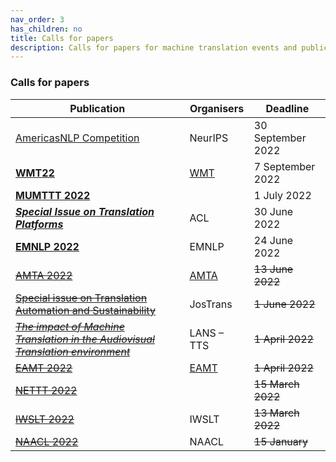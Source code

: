 ```yaml
---
nav_order: 3
has_children: no
title: Calls for papers
description: Calls for papers for machine translation events and publications
---
```


### Calls for papers

| Publication | Organisers | Deadline |
| --- | --- | --- |
| [AmericasNLP Competition](http://turing.iimas.unam.mx/americasnlp/st.html) | NeurIPS | 30 September 2022 |
| [**WMT22**](/events/wmt22.md) | [WMT](/../events/wmt.md) | 7 September 2022 |
| [**MUMTTT 2022**](/events/mumttt2022.md) | | 1 July 2022 |
| [***Special Issue on Translation Platforms***](https://www.aclweb.org/portal/content/special-issue-translation-platforms) | ACL | 30 June 2022 |
| [**EMNLP 2022**](https://2022.emnlp.org/calls/papers/Overview) | EMNLP | 24 June 2022 |
| [~~AMTA 2022~~](/events/amta2022.md) | [AMTA](../associations/amta.md) | ~~13 June 2022~~ |
| [~~Special issue on Translation Automation and Sustainability~~](https://jostrans.org/2b.3%20Jostrans%20SI%2041.pdf) | JosTrans | ~~1 June 2022~~ |
| [~~*The impact of Machine Translation in the Audiovisual Translation environment*~~](https://lans-tts.uantwerpen.be/index.php/LANS-TTS/announcement/view/21) | LANS – TTS | ~~1 April 2022~~ |
| [~~EAMT 2022~~](/events/eamt2022.md) | [EAMT](../associations/eamt.md) | ~~1 April 2022~~ |
| [~~NETTT 2022~~](/events/nettt2022.md) | | ~~15 March 2022~~ |
| [~~IWSLT 2022~~](/events/iwslt2022.md) | IWSLT | ~~13 March 2022~~ |
| [~~NAACL 2022~~](https://2022.naacl.org/calls/papers/#paper-submission-details) | NAACL | ~~15 January~~ |
